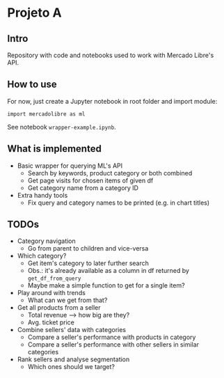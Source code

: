 # Projeto A 

## Intro
Repository with code and notebooks used to work with Mercado Libre's API.

## How to use
For now, just create a Jupyter notebook in root folder and import module:
```
import mercadolibre as ml
```

See notebook `wrapper-example.ipynb`.

## What is implemented

- Basic wrapper for querying ML's API
	- Search by keywords, product category or both combined
	- Get page visits for chosen items of given df
	- Get category name from a category ID
- Extra handy tools
	- Fix query and category names to be printed (e.g. in chart titles)

## TODOs

- Category navigation
	- Go from parent to children and vice-versa
- Which category?
	- Get item's category to later further search
	- Obs.: it's already available as a column in df returned by `get_df_from_query`
	- Maybe make a simple function to get for a single item?
- Play around with trends
	- What can we get from that?
- Get all products from a seller
	- Total revenue --> how big are they?
	- Avg. ticket price
- Combine sellers' data with categories
	- Compare a seller's performance with products in category
	- Compare a seller's performance with other sellers in similar categories
- Rank sellers and analyse segmentation
	- Which ones should we target?